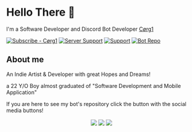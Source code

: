 # Hello There 👋

I'm a Software Developer and Discord Bot Developer [Cørg1](https://www.youtube.com/channel/UCnkviocxvPGS_80aNjJrCkQ)


[![Subscribe - Cørg1](https://img.shields.io/badge/Cørg1-F72424?style=for-the-badge&logo=youtube)](https://www.youtube.com/channel/UCnkviocxvPGS_80aNjJrCkQ)
[![Server Support](https://img.shields.io/badge/🐰_Bunny_Company_🐰-5865F2?style=for-the-badge&logo=discord&logoColor=FFFFFF)](https://discord.gg/UF4zErDJzD)
[![Support](https://img.shields.io/badge/Support_Me-FFDD00?style=for-the-badge&logo=buymeacoffee&logoColor=000000)](https://discord.gg/UF4zErDJzD)
[![Bot Repo](https://img.shields.io/badge/Bot_Project-34E1EB?style=for-the-badge&logo=discord&logoColor=FFFFFF)](https://github.com/Cd-corgi/OtterBot-project)


## About me

An Indie Artist & Developer with great Hopes and Dreams!

a 22 Y/O Boy almost graduated of "Software Development and Mobile Application"

If you are here to see my bot's repository click the button with the social media buttons!

<p align="center">
<img align="center" src="https://github-readme-stats.vercel.app/api?username=cd-corgi&show_icons=true&theme=tokyonight" />
  
<img align="center" src="https://youtube-stats-card.vercel.app/api?channelid=UCnkviocxvPGS_80aNjJrCkQ&theme=tokyonight&hide_icons=true" />

<img align="center" src="https://github-readme-stats.vercel.app/api/top-langs?username=cd-corgi&layout=compact&theme=blue-green"/>
</p>
